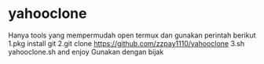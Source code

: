 # yahooclone
Hanya tools yang mempermudah 
open termux dan gunakan perintah berikut
1.pkg install git
2.git clone https://github.com/zzpay1110/yahooclone
3.sh yahooclone.sh
and enjoy
Gunakan dengan bijak
